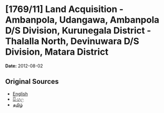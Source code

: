 # [1769/11] Land Acquisition - Ambanpola, Udangawa, Ambanpola D/S Division, Kurunegala District - Thalalla North, Devinuwara D/S Division, Matara District

**Date:** 2012-08-02

## Original Sources

- [English](https://documents.gov.lk/view/extra-gazettes/2012/8/1769-11_E.pdf)
- [සිංහල](https://documents.gov.lk/view/extra-gazettes/2012/8/1769-11_S.pdf)
- [தமிழ்](https://documents.gov.lk/view/extra-gazettes/2012/8/1769-11_T.pdf)
